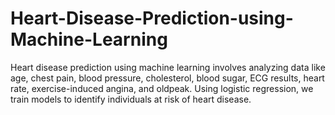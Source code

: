 # Heart-Disease-Prediction-using-Machine-Learning
Heart disease prediction using machine learning involves analyzing data like age, chest pain, blood pressure, cholesterol, blood sugar, ECG results, heart rate, exercise-induced angina, and oldpeak. Using logistic regression, we train models to identify individuals at risk of heart disease.
